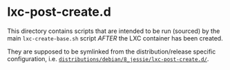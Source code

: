# lxc-post-create.d

This directory contains scripts that are intended to be run (sourced) by the main
`lxc-create-base.sh` script *AFTER* the LXC container has been created.

They are supposed to be symlinked from the distribution/release specific configuration,
i.e. [`distributions/debian/8_jessie/lxc-post-create.d/`](distributions/debian/8_jessie/lxc-post-create.d/).
